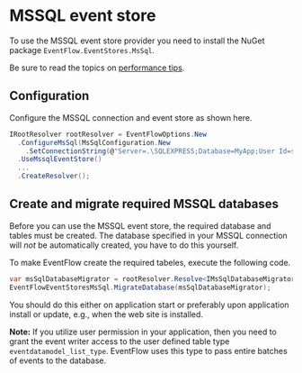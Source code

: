 # MSSQL event store
To use the MSSQL event store provider you need to install the NuGet
package `EventFlow.EventStores.MsSql`.

Be sure to read the topics on [performance tips](./PerformanceTips.md).

## Configuration

Configure the MSSQL connection and event store as shown here.

```csharp
IRootResolver rootResolver = EventFlowOptions.New
  .ConfigureMsSql(MsSqlConfiguration.New
    .SetConnectionString(@"Server=.\SQLEXPRESS;Database=MyApp;User Id=sa;Password=???"))
  .UseMssqlEventStore()
  ...
  .CreateResolver();
```

## Create and migrate required MSSQL databases

Before you can use the MSSQL event store, the required database
and tables must be created. The database specified in your MSSQL
connection will _not_ be automatically created, you have to do this
yourself.

To make EventFlow create the required tabeles, execute the following code.

```csharp
var msSqlDatabaseMigrator = rootResolver.Resolve<IMsSqlDatabaseMigrator>();
EventFlowEventStoresMsSql.MigrateDatabase(msSqlDatabaseMigrator);
```

You should do this either on application start or preferably upon application
install or update, e.g., when the web site is installed.

**Note:** If you utilize user permission in your application, then you
need to grant the event writer access to the user defined table type
`eventdatamodel_list_type`. EventFlow uses this type to pass entire
batches of events to the database.
